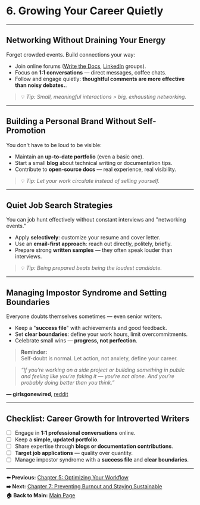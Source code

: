 # 6. Growing Your Career Quietly

---

## Networking Without Draining Your Energy

Forget crowded events. Build connections your way:

- Join online forums ([Write the Docs](https://www.writethedocs.org/), [LinkedIn](linkedin.com) groups).  
- Focus on **1:1 conversations** — direct messages, coffee chats.  
- Follow and engage quietly: **thoughtful comments are more effective than noisy debates.**.  

>💡 *Tip: Small, meaningful interactions > big, exhausting networking.*

---

## Building a Personal Brand Without Self-Promotion

You don't have to be loud to be visible:

- Maintain an **up-to-date portfolio** (even a basic one).  
- Start a small **blog** about technical writing or documentation tips.  
- Contribute to **open-source docs** — real experience, real visibility.  

> 💡 *Tip: Let your work circulate instead of selling yourself.*

---

## Quiet Job Search Strategies

You can job hunt effectively without constant interviews and "networking events."

- Apply **selectively**: customize your resume and cover letter.  
- Use an **email-first approach**: reach out directly, politely, briefly.  
- Prepare strong **written samples** — they often speak louder than interviews.  

>💡 *Tip: Being prepared beats being the loudest candidate.*

---

## Managing Impostor Syndrome and Setting Boundaries

Everyone doubts themselves sometimes — even senior writers.

- Keep a "**success file**" with achievements and good feedback.  
- Set **clear boundaries**: define your work hours, limit overcommitments.  
- Celebrate small wins — **progress, not perfection**.  

> **Reminder:**  
> Self-doubt is normal. Let action, not anxiety, define your career.

> _“If you’re working on a side project or building something in public and feeling like you’re faking it — you're not alone. And you’re probably doing better than you think.”_  

**— girlsgonewired**, [reddit](https://www.reddit.com/r/girlsgonewired/comments/1jz41cx/dealing_with_impostor_feelings_as_a_selftaught/)

---

## Checklist: Career Growth for Introverted Writers

- [ ] Engage in **1:1 professional conversations** online.  
- [ ] Keep a **simple, updated portfolio**.  
- [ ] Share expertise through **blogs or documentation contributions**.  
- [ ] **Target job applications** — quality over quantity.  
- [ ] Manage impostor syndrome with a **success file** and **clear boundaries**.
---

**⬅️ Previous:** [Chapter 5: Optimizing Your Workflow](chapter-5-workflow.md)  
**➡️ Next:** [Chapter 7: Preventing Burnout and Staying Sustainable](chapter-7-burnout.md)  
**🏠 Back to Main:** [Main Page](index.md)
